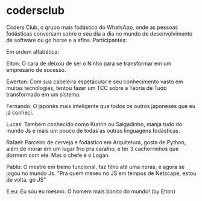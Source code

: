 # codersclub
Coders Club, o grupo mais fodástico do WhatsApp, onde as pessoas fodásticas conversam sobre o seu dia a dia no mundo de desenvolvimento de software ou go horse e a afins. 
Participantes:

Em ordem alfabética:

Elton:
  O cara de deixou de ser o Ninho para se transformar em um empresário de sucesso.

Ewerton:
  Com sua cabeleira espetácular e seu conhecimento vasto em muitas tecnologias, tentou fazer um TCC sobre a Teoria de Tudo transformado em um sistema.
  
Fernando:
  O japonês mais inteligente que todos os outros japoneses que eu já conheci.
  
 Lucas:
  Também conhecido como Kuririn ou Salgadinho, manja tudo do mundo Js e mais um pouco de todas as outras linguagens fodásticas.
  
 Rafael:
  Parceiro de cerveja e fodástico em Arquitetura, gosta de Python, além de morar em um lugar frio pra caralho, e ter 3 cachorrinhos que dormem com ele. Mas o chefe é o Logan.
 
 Pablo:
  O mestre em treino funcional, faz filho até uma horas, e agora se jogou no mundo Js. "Pra quem mexeu no JS em tempos de Netscape, estou de volta, go JS"
  
 E eu:
  Eu sou eu mesmo. O homem mais bonito do mundo! (by Elton)
    
